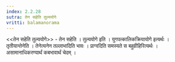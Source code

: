 ```yaml
---
index: 2.2.28
sutra: तेन सहेति तुल्ययोगे
vritti: balamanorama
---
```


<<तेन सहेति तुल्ययोगे>> - तेन सहेति । तुल्ययोगे इति । युगपत्कालिकक्रियायोगे इत्यर्थः । तृतीयान्तेनेति । तेनेत्यनेन तल्लाभादिति भावः । प्राग्वदिति समस्यते स बहुव्रीहिरित्यर्थः । असामानाधिकरण्यार्थं कबभावार्थं चेदम् । 